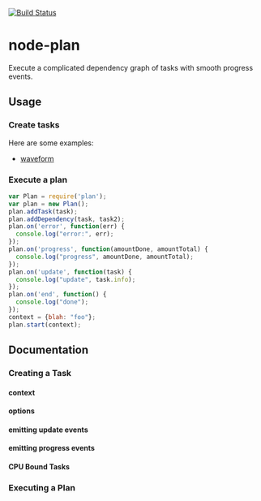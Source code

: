 [![Build Status](https://secure.travis-ci.org/superjoe30/node-plan.png?branch=master)](https://travis-ci.org/superjoe30/node-plan)

# node-plan

Execute a complicated dependency graph of tasks with smooth progress events.

## Usage

### Create tasks

Here are some examples:

 * [waveform](https://github.com/superjoe30/node-plan-waveform)

### Execute a plan

```js
var Plan = require('plan');
var plan = new Plan();
plan.addTask(task);
plan.addDependency(task, task2);
plan.on('error', function(err) {
  console.log("error:", err);
});
plan.on('progress', function(amountDone, amountTotal) {
  console.log("progress", amountDone, amountTotal);
});
plan.on('update', function(task) {
  console.log("update", task.info);
});
plan.on('end', function() {
  console.log("done");
});
context = {blah: "foo"};
plan.start(context);
```

## Documentation

### Creating a Task

#### context

#### options

#### emitting update events

#### emitting progress events

#### CPU Bound Tasks

### Executing a Plan
